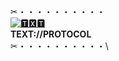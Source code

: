✂︎・・・・・・・・・・\
[![🆃🆇🆃](https://textprotocol.org/apple-touch-icon.png)](https://textprotocol.org/ "🆃🆇🆃")\
__TEXT://PROTOCOL__\
✂︎・・・・・・・・・・\

